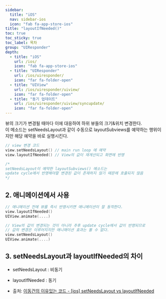 ```yaml
---
sidebar:
  title: "iOS"
  nav: sidebar-ios
  icon: "fab fa-app-store-ios"
title: "layoutIfNeeded()"
toc: true
toc_sticky: true
toc_label: 목차
group: "UIResponder"
depth: 
  - title: "iOS"
    url: /ios/
    icon: "fab fa-app-store-ios"
  - title: "UIResponder"
    url: /ios/uiresponder/
    icon: "far fa-folder-open"
  - title: "UIView"
    url: /ios/uiresponder/uiview/
    icon: "far fa-folder-open"
  - title: "동기 업데이트"
    url: /ios/uiresponder/uiview/syncupdate/
    icon: "far fa-folder-open"
---
```

뷰의 크기가 변경될 때마다 이에 대응하여 하위 뷰들의 크기&위치 변경한다.  
이 메소드는 setNeedsLayout과 같이 수동으로 layoutSubviews를 예약하는 행위이지만 해당 예약을 바로 실행시킨다.

```swift
// view 변경 코드
view.setNeedsLayout() // main run loop 에 예약
view.layoutIfNeeded() // View의 값이 재계산되고 화면에 반영

/*
setNeedsLayout이 예약한 layoutSubviews() 메소드는 
update cycle에서 반영해야할 변경된 값이 존재하지 않기 때문에 호출되지 않음
*/
```

## 2. 애니메이션에서 사용
```swift
// 애니메이션 전에 뷰를 즉시 반영시키면 애니메이션이 잘 동작한다.
view.layoutIfNeeded() 
UIView.animate(....)
```

```swift
// View의 값이 변경되는 것이 아니라 추후 update cycle에서 값이 반영되므로 
// 값의 변경은 이루어지지만 애니매이션 효과는 볼 수 없다.
view.setNeedsLayout() 
UIView.animate(....)
```

## 3. setNeedsLayout과 layoutIfNeeded의 차이
- setNeedsLayout : 비동기
- layoutIfNeeded : 동기

- 출처:  [이동건의 이유있는 코드 - [ios] setNeedsLayout vs layoutIfNeeded](https://baked-corn.tistory.com/105)
